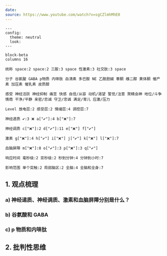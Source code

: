 ```yaml
---
date:
source: https://www.youtube.com/watch?v=sgCZlmhMhE0
---
```


```mermaid
---
config:
  theme: neutral
  look: 
---

block-beta
columns 16

统称 space:2 space:2 三胺:3 space 性激素:3 社交肽:3 space

分子 谷氨酸 GABA p物质 内啡肽 血清素 多巴胺 NE 乙酰胆碱 睾酮 雌二醇 黄体酮 催产素 加压素 催乳素 皮质醇

感受 神经活跃 神经抑制 痛苦 快感 自信/从容 动机/渴望 警觉/注意 聚精会神 地位/斗争 情商 干净/平静 亲密/忠诚 守卫/忠诚 满足/育儿 应激/压力

Level 放电层:2 感受层:2 情绪层:4 调控层:7

神经递质 ✔️:3 ❌ a["✔️"]:4 b["❌"]:7 

神经调质 c["❌"]:2 d["✔️"]:11 e["❌"] f["✔️"]

激素 g["❌"]:4 h["✔️"] i["❌"] j["✔️"] k["❌"] l["❌"]:7 

血脑屏障 m["❌"]:8 o["✔️"]:3 p["❌"]:3 q["✔️"]

响应时间 毫秒级:2 亚秒级:2 秒到分钟:4 分钟到小时:7

影响范围 单个突触:2 局部脑区:2 全脑:4 全脑和全身:7

```

## 1. 观点梳理

### a) 神经递质、神经调质、激素和血脑屏障分别是什么？

### b) 谷氨酸和 GABA

### c) p 物质和内啡肽


## 2. 批判性思维
